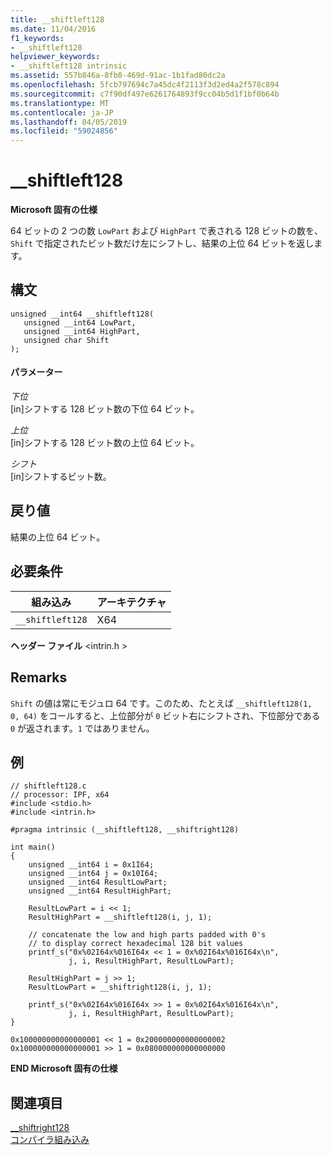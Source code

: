```yaml
---
title: __shiftleft128
ms.date: 11/04/2016
f1_keywords:
- __shiftleft128
helpviewer_keywords:
- __shiftleft128 intrinsic
ms.assetid: 557b846a-8fb0-469d-91ac-1b1fad80dc2a
ms.openlocfilehash: 5fcb797694c7a45dc4f2113f3d2ed4a2f578c894
ms.sourcegitcommit: c7f90df497e6261764893f9cc04b5d1f1bf0b64b
ms.translationtype: MT
ms.contentlocale: ja-JP
ms.lasthandoff: 04/05/2019
ms.locfileid: "59024856"
---
```

# <a name="shiftleft128"></a>__shiftleft128

**Microsoft 固有の仕様**

64 ビットの 2 つの数 `LowPart` および `HighPart` で表される 128 ビットの数を、`Shift` で指定されたビット数だけ左にシフトし、結果の上位 64 ビットを返します。

## <a name="syntax"></a>構文

```
unsigned __int64 __shiftleft128(
   unsigned __int64 LowPart,
   unsigned __int64 HighPart,
   unsigned char Shift
);
```

#### <a name="parameters"></a>パラメーター

*下位*<br/>
[in]シフトする 128 ビット数の下位 64 ビット。

*上位*<br/>
[in]シフトする 128 ビット数の上位 64 ビット。

*シフト*<br/>
[in]シフトするビット数。

## <a name="return-value"></a>戻り値

結果の上位 64 ビット。

## <a name="requirements"></a>必要条件

|組み込み|アーキテクチャ|
|---------------|------------------|
|`__shiftleft128`|X64|

**ヘッダー ファイル** \<intrin.h >

## <a name="remarks"></a>Remarks

`Shift` の値は常にモジュロ 64 です。このため、たとえば `__shiftleft128(1, 0, 64)` をコールすると、上位部分が `0` ビット右にシフトされ、下位部分である `0` が返されます。`1` ではありません。

## <a name="example"></a>例

```
// shiftleft128.c
// processor: IPF, x64
#include <stdio.h>
#include <intrin.h>

#pragma intrinsic (__shiftleft128, __shiftright128)

int main()
{
    unsigned __int64 i = 0x1I64;
    unsigned __int64 j = 0x10I64;
    unsigned __int64 ResultLowPart;
    unsigned __int64 ResultHighPart;

    ResultLowPart = i << 1;
    ResultHighPart = __shiftleft128(i, j, 1);

    // concatenate the low and high parts padded with 0's
    // to display correct hexadecimal 128 bit values
    printf_s("0x%02I64x%016I64x << 1 = 0x%02I64x%016I64x\n",
             j, i, ResultHighPart, ResultLowPart);

    ResultHighPart = j >> 1;
    ResultLowPart = __shiftright128(i, j, 1);

    printf_s("0x%02I64x%016I64x >> 1 = 0x%02I64x%016I64x\n",
             j, i, ResultHighPart, ResultLowPart);
}
```

```Output
0x100000000000000001 << 1 = 0x200000000000000002
0x100000000000000001 >> 1 = 0x080000000000000000
```

**END Microsoft 固有の仕様**

## <a name="see-also"></a>関連項目

[__shiftright128](../intrinsics/shiftright128.md)<br/>
[コンパイラ組み込み](../intrinsics/compiler-intrinsics.md)